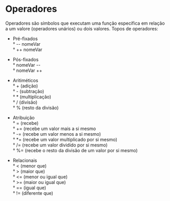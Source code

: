 # Operadores

Operadores são símbolos que executam uma função específica em relação a um valore (operadores unários) ou dois valores. Topos de operadores:

* Pré-fixados
<br/>° -- nomeVar 
<br/>° ++ nomeVar 

* Pós-fixados
<br/>° nomeVar --
<br/>° nomeVar ++

* Aritiméticos
<br/>° + (adição)
<br/>° - (subtração)
<br/>° * (multiplicação)
<br/>° / (divisão)
<br/>° % (resto da divisão)

* Atribuição
<br/>° = (recebe)
<br/>° += (recebe um valor mais a si mesmo
<br/>° -= (recebe um valor menos a si mesmo)
<br/>° *= (recebe um valor multiplicado por si mesmo)
<br/>° /= (recebe um valor dividido por si mesmo)
<br/>° %= (recebe o resto da divisão de um valor por si mesmo)

* Relacionais
<br/>° < (menor que)
<br/>° > (maior que)
<br/>° <= (menor ou igual que)
<br/>° >= (maior ou igual que)
<br/>° == (igual que)
<br/>° != (diferente que)
